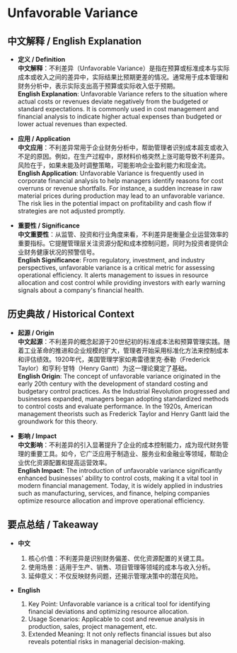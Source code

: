 # Unfavorable Variance

## 中文解释 / English Explanation

* **定义 / Definition**  
  **中文解释**：不利差异（Unfavorable Variance）是指在预算或标准成本与实际成本或收入之间的差异中，实际结果比预期更差的情况。通常用于成本管理和财务分析中，表示实际支出高于预算或实际收入低于预期。  
  **English Explanation**: Unfavorable Variance refers to the situation where actual costs or revenues deviate negatively from the budgeted or standard expectations. It is commonly used in cost management and financial analysis to indicate higher actual expenses than budgeted or lower actual revenues than expected.

* **应用 / Application**  
  **中文应用**：不利差异常用于企业财务分析中，帮助管理者识别成本超支或收入不足的原因。例如，在生产过程中，原材料价格突然上涨可能导致不利差异。风险在于，如果未能及时调整策略，可能影响企业盈利能力和现金流。  
  **English Application**: Unfavorable Variance is frequently used in corporate financial analysis to help managers identify reasons for cost overruns or revenue shortfalls. For instance, a sudden increase in raw material prices during production may lead to an unfavorable variance. The risk lies in the potential impact on profitability and cash flow if strategies are not adjusted promptly.

* **重要性 / Significance**  
  **中文重要性**：从监管、投资和行业角度来看，不利差异是衡量企业运营效率的重要指标。它提醒管理层关注资源分配和成本控制问题，同时为投资者提供企业财务健康状况的预警信号。  
  **English Significance**: From regulatory, investment, and industry perspectives, unfavorable variance is a critical metric for assessing operational efficiency. It alerts management to issues in resource allocation and cost control while providing investors with early warning signals about a company's financial health.

## 历史典故 / Historical Context

* **起源 / Origin**  
  **中文起源**：不利差异的概念起源于20世纪初的标准成本法和预算管理实践。随着工业革命的推进和企业规模的扩大，管理者开始采用标准化方法来控制成本和评估绩效。1920年代，美国管理学家如弗雷德里克·泰勒（Frederick Taylor）和亨利·甘特（Henry Gantt）为这一理论奠定了基础。  
  **English Origin**: The concept of unfavorable variance originated in the early 20th century with the development of standard costing and budgetary control practices. As the Industrial Revolution progressed and businesses expanded, managers began adopting standardized methods to control costs and evaluate performance. In the 1920s, American management theorists such as Frederick Taylor and Henry Gantt laid the groundwork for this theory.

* **影响 / Impact**  
  **中文影响**：不利差异的引入显著提升了企业的成本控制能力，成为现代财务管理的重要工具。如今，它广泛应用于制造业、服务业和金融业等领域，帮助企业优化资源配置和提高运营效率。  
  **English Impact**: The introduction of unfavorable variance significantly enhanced businesses' ability to control costs, making it a vital tool in modern financial management. Today, it is widely applied in industries such as manufacturing, services, and finance, helping companies optimize resource allocation and improve operational efficiency.

## 要点总结 / Takeaway

* **中文**  
  1. 核心价值：不利差异是识别财务偏差、优化资源配置的关键工具。  
  2. 使用场景：适用于生产、销售、项目管理等领域的成本与收入分析。  
  3. 延伸意义：不仅反映财务问题，还揭示管理决策中的潜在风险。

* **English**  
  1. Key Point: Unfavorable variance is a critical tool for identifying financial deviations and optimizing resource allocation.  
  2. Usage Scenarios: Applicable to cost and revenue analysis in production, sales, project management, etc.  
  3. Extended Meaning: It not only reflects financial issues but also reveals potential risks in managerial decision-making.